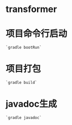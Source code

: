 # transformer

# 项目命令行启动

	`gradle bootRun`

# 项目打包

	`gradle build`

# javadoc生成

	`gradle javadoc`
